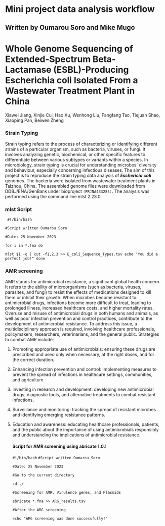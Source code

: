 # Mini project data analysis workflow
## Written by Oumarou Soro and Mike Mugo

# Whole Genome Sequencing of Extended-Spectrum Beta-Lactamase (ESBL)-Producing Escherichia coli Isolated From a Wastewater Treatment Plant in China
   Xiawei Jiang, Xinjie Cui, Hao Xu, Wenhong Liu, Fangfang Tao, Tiejuan Shao, Xiaoping Pan, Beiwen Zheng

   ### Strain Typing
Strain typing refers to the process of characterizing or identifying different strains of a particular organism, such as bacteria, viruses, or fungi. It involves analyzing genetic, biochemical, or other specific features to differentiate between various subtypes or variants within a species.
In microbiology, strain typing is crucial for understanding microbes' diversity and behaviour, especially concerning infectious diseases. The aim of this project is to reproduce the strain typing data analysis of _**Eschericia coli**_ genomes. The bacteria were isolated from wastewater treatment plants in Taizhou, China.
The assembled genome files were downloaded from DDBJ/ENA/GenBank under bioproject `(PRJNA433283)`. The analysis was performed using the command line mlst 2.23.0.
  ### mlst Script
 ` #!/bin/bash`
 
 `#Script written Oumarou Soro`

`#Date: 25 November 2023`
  
 `for i in *.fna
do`

`mlst $i -q | cut -f1,2,3 >> E_coli_Sequence_Types.tsv
echo "You did a perfect job!"
done`

  ### AMR screening
AMR stands for antimicrobial resistance, a significant global health concern. It refers to the ability of microorganisms (such as bacteria, viruses, parasites, and fungi) to resist the effects of medications designed to kill them or inhibit their growth.
When microbes become resistant to antimicrobial drugs, infections become more difficult to treat, leading to prolonged illness, increased healthcare costs, and higher mortality rates. Overuse and misuse of antimicrobial drugs in both humans and animals, as well as poor infection prevention and control practices, contribute to the development of antimicrobial resistance.
To address this issue, a multidisciplinary approach is required, involving healthcare professionals, policymakers, researchers, veterinarians, and the general public. Strategies to combat AMR include:

1. Promoting appropriate use of antimicrobials: ensuring these drugs are prescribed and used only when necessary, at the right doses, and for the correct duration.

2. Enhancing infection prevention and control: Implementing measures to prevent the spread of infections in healthcare settings, communities, and agriculture

3. Investing in research and development: developing new antimicrobial drugs, diagnostic tools, and alternative treatments to combat resistant infections.

4. Surveillance and monitoring: tracking the spread of resistant microbes and identifying emerging resistance patterns.

5. Education and awareness: educating healthcare professionals, patients, and the public about the importance of using antimicrobials responsibly and understanding the implications of antimicrobial resistance.
   #### Script for AMR screening using abricate 1.0.1
    `#!/bin/bash`
    `#Script written Oumarou Soro`

    `#Date: 25 November 2023`

    `#Go to the current directory`

    `cd ./`

    `#Screening for AMR, Virulence genes, and Plasmids`

    `abricate *.fna >> ARG_results.tsv`

    `#After the ARG screening`

    `echo "ARG screening was done successfully!"`

